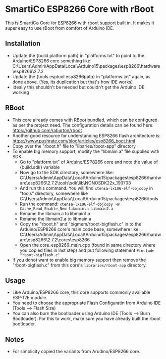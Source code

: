 SmartiCo ESP8266 Core with rBoot
=================================

This is SmartiCo Core for ESP8266 with rboot support built in. It makes it super easy to use rBoot from comfort of Arduino IDE.

Installation
-------------

- Update the  {build.platform.path} in "platforms.txt" to point to the Arduino/ESP8266 core something like: C:\Users\Admin\AppData\Local\Arduino15\packages\esp8266\hardware\esp8266\2.7.2
- Update the {tools.esptool.esp8266path} in "platforms.txt" again, as done above. (Yes, its duplication but that's how IDE works)
- Ideally this shouldn't be needed but couldn't get the Arduino IDE working


RBoot
------
- This core already comes with RBoot bundled, which can be configured as per the project need. The configuration details can be found here: https://github.com/raburton/rboot
- Another good resource for understanding ESP8266 flash architecture is: https://www.pushrate.com/blog/articles/esp8266_boot.html
- Copy over the "rboot.h" file to "libaries/rboot-app" directory
- To enable big memory support, modify the "libmain.a" file supplied with SDK:
    - Go to "platform.txt" of Arduino/ESP8266 core and note the value of {build.sdk} variable
    - Now go to the SDK directory, somewhere like: C:\Users\Admin\AppData\Local\Arduino15\packages\esp8266\hardware\esp8266\2.7.2\tools\sdk\lib\NONOSDK22x_190703
    - And run this command. You will find `xtensa-lx106-elf-objcopy` in "tools" directory, somewhere like C:\Users\Admin\AppData\Local\Arduino15\packages\esp8266\tools
    - Run the command: `xtensa-lx106-elf-objcopy -W Cache_Read_Enable_New libmain.a libmain2.a`
    - Rename the libmain.a to libmain1.a
    - Rename the libmain2.a to libmain.a
    - Copy the "rboot.h" and "bigmem/rboot-bigflash.c" in to the Arduino/ESP8266 core's main code base, somewhere like: C:\Users\Admin\AppData\Local\Arduino15\packages\esp8266\hardware\esp8266\2.7.2\cores\esp8266
    - Open the core_esp8266_main.cpp (found in same directory where you copied files in last step) and put following statement `#include "rboot-bigflash.c"`
- If you donot want to enable big memory support then remove the "rboot-bigflash.c" from this core's `libraries/rboot-app` directory.

Usage
--------
- Like Arduino/ESP8266 core, this core supports commonly available ESP-12E module.
- You need to choose the appropriate Flash Configuratin from Arduino IDE (Tools --> Flash Size)
- You can also burn the bootloader using Arduino IDE (Tools --> Burn Bootloader). For this to work, make sure you have already built the rboot bootloader.


Notes
------
- For simplicity copied the variants from Arudino/ESP8266 core.
